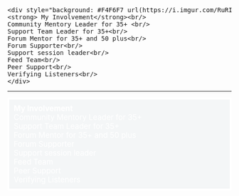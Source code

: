 <pre>
&lt;div style="background: #F4F6F7 url(https://i.imgur.com/RuRI45G.jpg) no-repeat; font-size:17px;color:#ffffff;padding:10px;border:4px solid #ffffff;">
&lt;strong> My Involvement&lt;/strong>&lt;br/>
Community Mentory Leader for 35+ &lt;br/>
Support Team Leader for 35+&lt;br/>
Forum Mentor for 35+ and 50 plus&lt;br/>
Forum Supporter&lt;br/>
Support session leader&lt;br/>
Feed Team&lt;br/>
Peer Support&lt;br/>
Verifying Listeners&lt;br/>
&lt;/div>
</pre>
<hr>
<div style="background: #F4F6F7 url(https://i.imgur.com/RuRI45G.jpg) no-repeat; font-size:17px;color:#ffffff;padding:10px;border:4px solid #ffffff;">
<strong> My Involvement</strong><br />
Community Mentory Leader for 35+ <br />
Support Team Leader for 35+<br />
Forum Mentor for 35+ and 50 plus<br />
Forum Supporter<br />
Support session leader<br />
Feed Team<br/>
Peer Support<br />
Verifying Listeners<br />
</div>
